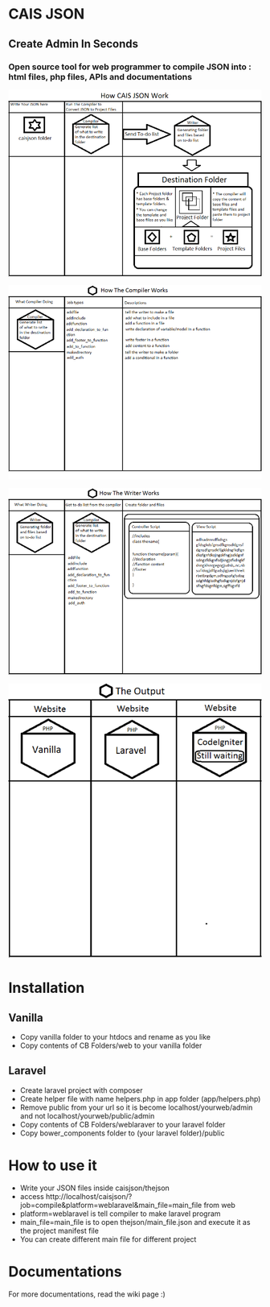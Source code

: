 # CAIS JSON

## Create Admin In Seconds
### Open source tool for web programmer to compile JSON into : html files, php files, APIs and documentations

![caisjsonexplain1](caisjsonexplain1.png)

![caisjsonexplain2](caisjsonexplain2.png)

![caisjsonexplain3](caisjsonexplain3.png)

![caisjsonexplain4](caisjsonexplain4.png)

# Installation

## Vanilla
* Copy vanilla folder to your htdocs and rename as you like
* Copy contents of CB Folders/web to your vanilla folder

## Laravel

* Create laravel project with composer
* Create helper file with name helpers.php in app folder (app/helpers.php)
* Remove public from your url so it is become localhost/yourweb/admin and not localhost/yourweb/public/admin
* Copy contents of CB Folders/weblaraver to your laravel folder
* Copy bower_components folder to (your laravel folder)/public

# How to use it

* Write your JSON files inside caisjson/thejson
* access http://localhost/caisjson/?job=compile&platform=weblaravel&main_file=main_file from web
* platform=weblaravel is tell compiler to make laravel program
* main_file=main_file is to open thejson/main_file.json and execute it as the project manifest file
* You can create different main file for different project

# Documentations

For more documentations, read the wiki page :)